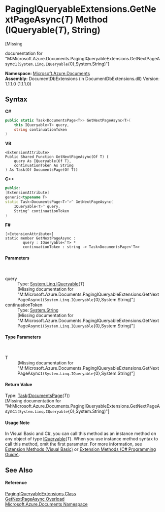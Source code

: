 # PagingIQueryableExtensions.GetNextPageAsync(*T*) Method (IQueryable(*T*), String)
 

\[Missing <summary> documentation for "M:Microsoft.Azure.Documents.PagingIQueryableExtensions.GetNextPageAsync``1(System.Linq.IQueryable{``0},System.String)"\]

**Namespace:**&nbsp;<a href="856b2e23-9c8b-2618-f913-67d85d500616">Microsoft.Azure.Documents</a><br />**Assembly:**&nbsp;DocumentDbExtensions (in DocumentDbExtensions.dll) Version: 1.1.1.0 (1.1.1.0)

## Syntax

**C#**<br />
``` C#
public static Task<DocumentsPage<T>> GetNextPageAsync<T>(
	this IQueryable<T> query,
	string continuationToken
)

```

**VB**<br />
``` VB
<ExtensionAttribute>
Public Shared Function GetNextPageAsync(Of T) ( 
	query As IQueryable(Of T),
	continuationToken As String
) As Task(Of DocumentsPage(Of T))
```

**C++**<br />
``` C++
public:
[ExtensionAttribute]
generic<typename T>
static Task<DocumentsPage<T>^>^ GetNextPageAsync(
	IQueryable<T>^ query, 
	String^ continuationToken
)
```

**F#**<br />
``` F#
[<ExtensionAttribute>]
static member GetNextPageAsync : 
        query : IQueryable<'T> * 
        continuationToken : string -> Task<DocumentsPage<'T>> 

```


#### Parameters
&nbsp;<dl><dt>query</dt><dd>Type: <a href="http://msdn2.microsoft.com/en-us/library/bb351562" target="_blank">System.Linq.IQueryable</a>(*T*)<br />\[Missing <param name="query"/> documentation for "M:Microsoft.Azure.Documents.PagingIQueryableExtensions.GetNextPageAsync``1(System.Linq.IQueryable{``0},System.String)"\]</dd><dt>continuationToken</dt><dd>Type: <a href="http://msdn2.microsoft.com/en-us/library/s1wwdcbf" target="_blank">System.String</a><br />\[Missing <param name="continuationToken"/> documentation for "M:Microsoft.Azure.Documents.PagingIQueryableExtensions.GetNextPageAsync``1(System.Linq.IQueryable{``0},System.String)"\]</dd></dl>

#### Type Parameters
&nbsp;<dl><dt>T</dt><dd>\[Missing <typeparam name="T"/> documentation for "M:Microsoft.Azure.Documents.PagingIQueryableExtensions.GetNextPageAsync``1(System.Linq.IQueryable{``0},System.String)"\]</dd></dl>

#### Return Value
Type: <a href="http://msdn2.microsoft.com/en-us/library/dd321424" target="_blank">Task</a>(<a href="5a3674e4-2b1a-2bad-ab7b-08208cdce377">DocumentsPage</a>(*T*))<br />\[Missing <returns> documentation for "M:Microsoft.Azure.Documents.PagingIQueryableExtensions.GetNextPageAsync``1(System.Linq.IQueryable{``0},System.String)"\]

#### Usage Note
In Visual Basic and C#, you can call this method as an instance method on any object of type <a href="http://msdn2.microsoft.com/en-us/library/bb351562" target="_blank">IQueryable</a>(*T*). When you use instance method syntax to call this method, omit the first parameter. For more information, see <a href="http://msdn.microsoft.com/en-us/library/bb384936.aspx">Extension Methods (Visual Basic)</a> or <a href="http://msdn.microsoft.com/en-us/library/bb383977.aspx">Extension Methods (C# Programming Guide)</a>.

## See Also


#### Reference
<a href="8c2e3a03-f1de-8b54-74c8-f5360d57c48e">PagingIQueryableExtensions Class</a><br /><a href="abd5a289-7b1e-4b50-f54d-6f07e2920fcf">GetNextPageAsync Overload</a><br /><a href="856b2e23-9c8b-2618-f913-67d85d500616">Microsoft.Azure.Documents Namespace</a><br />